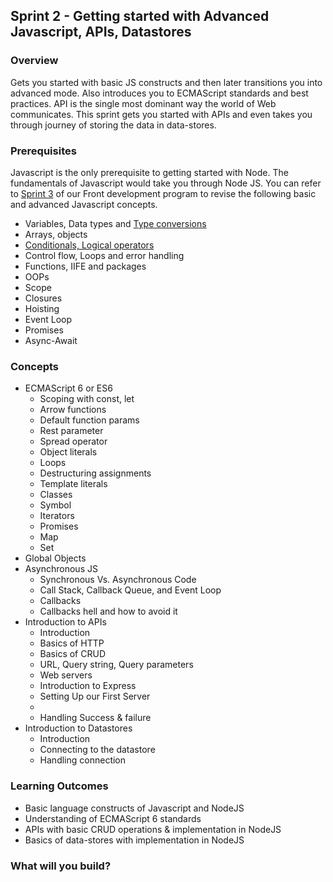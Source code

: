 ## Sprint 2 - Getting started with Advanced Javascript, APIs, Datastores

### Overview

Gets you started with basic JS constructs and then later transitions you into advanced mode. Also introduces you to ECMAScript standards and best practices.
API is the single most dominant way the world of Web communicates. This sprint gets you started with APIs and even takes you through journey of storing the data in data-stores.

### Prerequisites
Javascript is the only prerequisite to getting started with Node. The fundamentals of Javascript would take you through Node JS.
You can refer to [Sprint 3](https://github.com/greyatom-school/the-minerva-project/tree/master/FEWD/sprint_3) of our Front development program to revise the following basic and advanced Javascript concepts.

- Variables, Data types and [Type conversions](https://github.com/nehalgala7/Nodejs-concepts/blob/master/Sprint_2/Additional%20Resources/Variables_DataTypes_TypeConversions.md)
- Arrays, objects
- [Conditionals, Logical operators](https://github.com/nehalgala7/Nodejs-concepts/blob/master/Sprint_2/Additional%20Resources/Condtional_and_Logical_operators.md)
- Control flow, Loops and error handling 
- Functions, IIFE and  packages
- OOPs
- Scope
- Closures
- Hoisting
- Event Loop
- Promises
- Async-Await

### Concepts
- ECMAScript 6 or ES6 
    - Scoping with const, let
    - Arrow functions
    - Default function params
    - Rest parameter
    - Spread operator
    - Object literals
    - Loops
    - Destructuring assignments
    - Template literals
    - Classes
    - Symbol
    - Iterators
    - Promises
    - Map
    - Set
- Global Objects
- Asynchronous JS
	- Synchronous Vs. Asynchronous Code
	- Call Stack, Callback Queue, and Event Loop
	- Callbacks 
	- Callbacks hell and how to avoid it
- Introduction to APIs
    - Introduction
    - Basics of HTTP
    - Basics of CRUD
    - URL, Query string, Query parameters
    - Web servers 
    - Introduction to Express 
    - Setting Up our First Server
    - 
    - Handling Success & failure
- Introduction to Datastores
	- Introduction
    - Connecting to the datastore
    - Handling connection

### Learning Outcomes
- Basic language constructs of Javascript and NodeJS
- Understanding of ECMAScript 6 standards
- APIs with basic CRUD operations & implementation in NodeJS
- Basics of data-stores with implementation in NodeJS

### What will you build?




